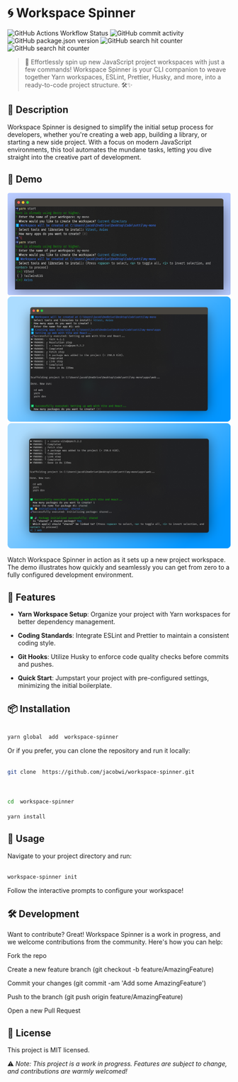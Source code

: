 # 🌀 Workspace Spinner

![GitHub Actions Workflow Status](https://img.shields.io/github/actions/workflow/status/jacobwi/workspace-spinner/ci.yml?style=for-the-badge&logo=github&label=Yarn%20CI) ![GitHub commit activity](https://img.shields.io/github/commit-activity/t/jacobwi/workspace-spinner?style=for-the-badge) ![GitHub package.json version](https://img.shields.io/github/package-json/v/jacobwi/workspace-spinner?style=for-the-badge&logo=npm) ![GitHub search hit counter](https://img.shields.io/github/search/jacobwi/workspace-spinner/clone?style=for-the-badge&logo=github) ![GitHub search hit counter](https://img.shields.io/github/search/jacobwi/workspace-spinner/visit?style=for-the-badge&logo=github)

> 🚀 Effortlessly spin up new JavaScript project workspaces with just a few commands! Workspace Spinner is your CLI companion to weave together Yarn workspaces, ESLint, Prettier, Husky, and more, into a ready-to-code project structure. 🛠️✨

## 📖 Description

Workspace Spinner is designed to simplify the initial setup process for developers, whether you're creating a web app, building a library, or starting a new side project. With a focus on modern JavaScript environments, this tool automates the mundane tasks, letting you dive straight into the creative part of development.

## 🎥 Demo

![Workspace Spinner Demo](assets/1.png)
![Workspace Spinner Demo](assets/2.png)
![Workspace Spinner Demo](assets/3.png)

Watch Workspace Spinner in action as it sets up a new project workspace. The demo illustrates how quickly and seamlessly you can get from zero to a fully configured development environment.

## 🚀 Features

- **Yarn Workspace Setup**: Organize your project with Yarn workspaces for better dependency management.

- **Coding Standards**: Integrate ESLint and Prettier to maintain a consistent coding style.

- **Git Hooks**: Utilize Husky to enforce code quality checks before commits and pushes.

- **Quick Start**: Jumpstart your project with pre-configured settings, minimizing the initial boilerplate.

## 📦 Installation

```bash

yarn global  add  workspace-spinner
```

Or if you prefer, you can clone the repository and run it locally:

```bash

git clone  https://github.com/jacobwi/workspace-spinner.git



cd  workspace-spinner

yarn install
```

## 🚀 Usage

Navigate to your project directory and run:

```bash

workspace-spinner init
```

Follow the interactive prompts to configure your workspace!

## 🛠️ Development

Want to contribute? Great! Workspace Spinner is a work in progress, and we welcome contributions from the community. Here's how you can help:

Fork the repo

Create a new feature branch (git checkout -b feature/AmazingFeature)

Commit your changes (git commit -am 'Add some AmazingFeature')

Push to the branch (git push origin feature/AmazingFeature)

Open a new Pull Request

## 📝 License

This project is MIT licensed.

⚠️ _Note: This project is a work in progress. Features are subject to change, and contributions are warmly welcomed!_

